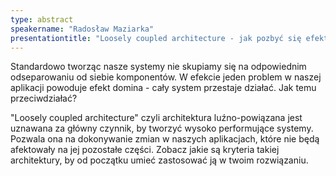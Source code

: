 ```yaml
---
type: abstract
speakername: "Radosław Maziarka"
presentationtitle: "Loosely coupled architecture - jak pozbyć się efektu domina"
---
```

Standardowo tworząc nasze systemy nie skupiamy się na odpowiednim
odseparowaniu od siebie komponentów. W efekcie jeden problem w naszej aplikacji
powoduje efekt domina - cały system przestaje działać. Jak temu przeciwdziałać?

"Loosely coupled architecture" czyli architektura luźno-powiązana jest
uznawana za główny czynnik, by tworzyć wysoko performujące systemy.
Pozwala ona na dokonywanie zmian w naszych aplikacjach, które nie będą
afektowały na jej pozostałe części. Zobacz jakie są kryteria takiej
architektury, by od początku umieć zastosować ją w twoim rozwiązaniu.
